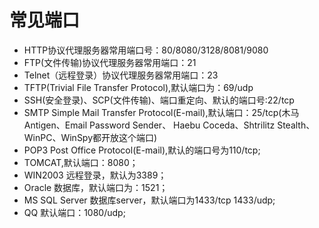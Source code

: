 # 常见端口
+ HTTP协议代理服务器常用端口号：80/8080/3128/8081/9080
+ FTP(文件传输)协议代理服务器常用端口：21
+ Telnet（远程登录）协议代理服务器常用端口：23
+ TFTP(Trivial File Transfer Protocol),默认端口为：69/udp
+ SSH(安全登录)、SCP(文件传输)、端口重定向、默认的端口号:22/tcp
+ SMTP Simple Mail Transfer Protocol(E-mail),默认端口：25/tcp(木马Antigen、Email Password Sender、
Haebu Coceda、Shtrilitz Stealth、WinPC、WinSpy都开放这个端口)
+ POP3 Post Office Protocol(E-mail),默认的端口号为110/tcp;
+ TOMCAT,默认端口：8080；
+ WIN2003 远程登录，默认为3389；
+ Oracle 数据库，默认端口为：1521；
+ MS SQL Server 数据库server，默认端口为1433/tcp 1433/udp;
+ QQ 默认端口：1080/udp;
